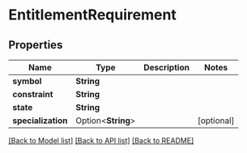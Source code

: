 # EntitlementRequirement

## Properties

Name | Type | Description | Notes
------------ | ------------- | ------------- | -------------
**symbol** | **String** |  | 
**constraint** | **String** |  | 
**state** | **String** |  | 
**specialization** | Option<**String**> |  | [optional]

[[Back to Model list]](../README.md#documentation-for-models) [[Back to API list]](../README.md#documentation-for-api-endpoints) [[Back to README]](../README.md)


